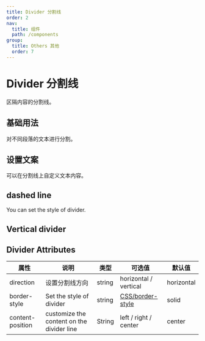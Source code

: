```yaml
---
title: Divider 分割线
order: 2
nav:
  title: 组件
  path: /components
group:
  title: Others 其他
  order: 7
---
```

# Divider 分割线

区隔内容的分割线。

## 基础用法

对不同段落的文本进行分割。

<code src="./demos/basic-usage.tsx"></code>

## 设置文案

可以在分割线上自定义文本内容。

<code src="./demos/custom-content.tsx"></code>

## dashed line

You can set the style of divider.

<code src="./demos/line-dashed.tsx"></code>

## Vertical divider

<code src="./demos/vertical-divider.tsx" ></code>

## Divider Attributes

| 属性               | 说明                                        | 类型     | 可选值                                                                               | 默认值        |
| ---------------- | ----------------------------------------- | ------ | --------------------------------------------------------------------------------- | ---------- |
| direction        | 设置分割线方向                                   | string | horizontal / vertical                                                             | horizontal |
| border-style     | Set the style of divider                  | string | [CSS/border-style](https://developer.mozilla.org/zh-CN/docs/Web/CSS/border-style) | solid      |
| content-position | customize the content on the divider line | String | left / right / center                                                             | center     |
